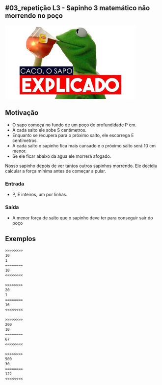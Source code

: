 ## #03_repetição L3 - Sapinho 3 matemático não morrendo no poço


![](__capa.jpg)

## Motivação

*   O sapo começa no fundo de um poço de profundidade P cm.
*   A cada salto ele sobe S centímetros.
*   Enquanto se recupera para o próximo salto, ele escorrega E centímetros.
*   A cada salto o sapinho fica mais cansado e o próximo salto será 10 cm menor.
*   Se ele ficar abaixo da agua ele morrerá afogado.

Nosso sapinho depois de ver tantos outros sapinhos morrendo. Ele decidiu calcular a força mínima antes de começar  a pular.  

### Entrada

*   P, E inteiros, um por linhas.  

### Saída

*   A menor força de salto que o sapinho deve ter para conseguir sair do poço  

## Exemplos

```
>>>>>>>>
10
1
========
10
<<<<<<<<

>>>>>>>>
20
1
========
16
<<<<<<<<

>>>>>>>>
200
10
========
67
<<<<<<<<

>>>>>>>>
500
30
========
122
<<<<<<<<
```

